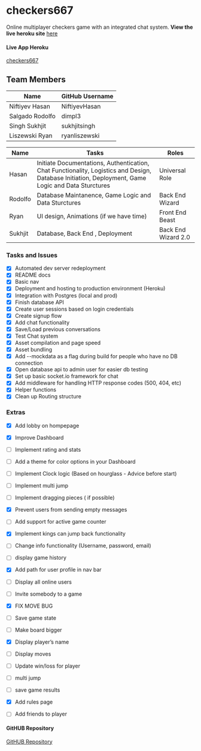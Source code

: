 # checkers667

Online multiplayer checkers game with an integrated chat system.
**View the live heroku site** [here](https://checkers667.herokuapp.com/)


#### Live App Heroku

[checkers667](https://checkers667.herokuapp.com/)

## Team Members

| Name | GitHub Username |
| ------ | ------ |
| Niftiyev Hasan | NiftiyevHasan |
| Salgado Rodolfo | dimpl3 |
| Singh Sukhjit | sukhjitsingh |
| Liszewski Ryan | ryanliszewski |


| Name | Tasks | Roles |
| ------ | ------ | ------ |
| Hasan | Initiate Documentations, Authentication, Chat Functionality, Logistics and Design, Database Initiation, Deployment, Game Logic and Data Sturctures | Universal Role |
| Rodolfo | Database Maintanence, Game Logic and Data Sturctures | Back End Wizard |
| Ryan | UI design, Animations (if we have time) | Front End Beast |
| Sukhjit | Database, Back End , Deployment | Back End Wizard 2.0 |

### Tasks and Issues

- [x] Automated dev server redeployment
- [x] README docs
- [x] Basic nav
- [x] Deployment and hosting to production environment (Heroku)
- [x] Integration with Postgres (local and prod)
- [x] Finish database API
- [x] Create user sessions based on login credentials
- [x] Create signup flow
- [x] Add chat functionality
- [x] Save/Load previous conversations
- [x] Test Chat system
- [x] Asset compilation and page speed
- [x] Asset bundling
- [x] Add --mockdata as a flag during build for people who have no DB connection
- [x] Open database api to admin user for easier db testing
- [x] Set up basic socket.io framework for chat
- [x] Add middleware for handling HTTP response codes (500, 404, etc)
- [x] Helper functions
- [x] Clean up Routing structure

### Extras

- [x] Add lobby on hompepage
- [x] Improve Dashboard
- [ ] Implement rating and stats
- [ ] Add a theme for color options in your Dashboard
- [ ] Implement Clock logic (Based on hourglass - Advice before start)
- [ ] Implement multi jump
- [ ] Implement dragging pieces ( if possible)
- [x] Prevent users from sending empty messages
- [ ] Add support for active game counter
- [x] Implement kings can jump back functionality
- [ ] Change info functionality (Username, password, email)
- [ ] display game history
- [x] Add path for user profile in nav bar
- [ ] Display all online users
- [ ] Invite somebody to a game

- [x] FIX MOVE BUG
- [ ] Save game state
- [ ] Make board bigger
- [x] Display player’s name
- [ ] Display moves
- [ ] Update win/loss for player
- [ ] multi jump
- [ ] save game results

- [x] Add rules page
- [ ] Add friends to player









#### GitHUB Repository

[GitHUB Repository](https://github.com/sfsu-csc-667-fall-2017/term-project-fall-2017-teamD-checkers)

